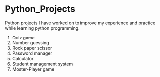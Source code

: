 # Python_Projects
Python projects I have worked on to improve my experience and practice while learning python programming.

1. Quiz game 
2. Number guessing 
3. Rock paper scissor 
4. Password manager 
5. Calculator 
6. Student management system
7. Moster-Player game

